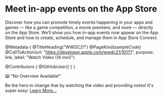 # Meet in-app events on the App Store

Discover how you can promote timely events happening in your apps and games — like a game competition, a movie premiere, and more — directly on the App Store. We’ll show you how in-app events now appear on the App Store and how to create, schedule, and manage them in App Store Connect.

@Metadata {
   @TitleHeading("WWDC21")
   @PageKind(sampleCode)
   @CallToAction(url: "https://developer.apple.com/wwdc21/10171", purpose: link, label: "Watch Video (14 min)")

   @Contributors {
      @GitHubUser(<replace this with your GitHub handle>)
   }
}

😱 "No Overview Available!"

Be the hero to change that by watching the video and providing notes! It's super easy:
 [Learn More…](https://wwdcnotes.github.io/WWDCNotes/documentation/wwdcnotes/contributing)
